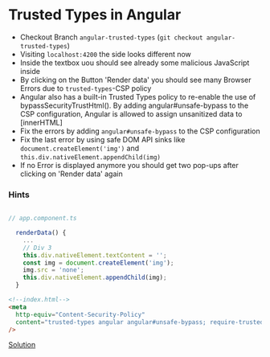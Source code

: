 # Trusted Types in Angular

- Checkout Branch `angular-trusted-types` (`git checkout angular-trusted-types`)
- Visiting `localhost:4200` the side looks different now
- Inside the textbox uou should see already some malicious JavaScript inside
- By clicking on the Button 'Render data' you should see many Browser Errors due to `trusted-types`-CSP policy
- Angular also has a built-in Trusted Types policy to re-enable the use of bypassSecurityTrustHtml(). By adding angular#unsafe-bypass to the CSP configuration, Angular is allowed to assign unsanitized data to [innerHTML]
- Fix the errors by adding `angular#unsafe-bypass` to the CSP configuration
- Fix the last error by using safe DOM API sinks like `document.createElement('img')` and `this.div.nativeElement.appendChild(img)`
- If no Error is displayed anymore you should get two pop-ups after clicking on 'Render data' again

### Hints

```JavaScript

// app.component.ts

  renderData() {
    ...
    // Div 3
    this.div.nativeElement.textContent = '';
    const img = document.createElement('img');
    img.src = 'none';
    this.div.nativeElement.appendChild(img);
  }

```

```html
<!--index.html-->
<meta
  http-equiv="Content-Security-Policy"
  content="trusted-types angular angular#unsafe-bypass; require-trusted-types-for 'script'"
/>
```

[Solution](https://github.com/martinakraus/angular-security-2025/tree/angular-trusted-types-solution)
